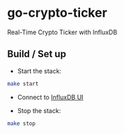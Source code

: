 # go-crypto-ticker
Real-Time Crypto Ticker with InfluxDB

## Build / Set up

* Start the stack:

```sh
make start
```

* Connect to [InfluxDB UI](http://localhost:8086/)

* Stop the stack:

```sh
make stop
```